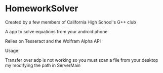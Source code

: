 # HomeworkSolver
Created by a few members of California High School's G++ club

A app to solve equations from your android phone

Relies on Tesseract and the Wolfram Alpha API

Usage:

Transfer over adp is not working so you must scan a file from your desktop my modifying the path in ServerMain
